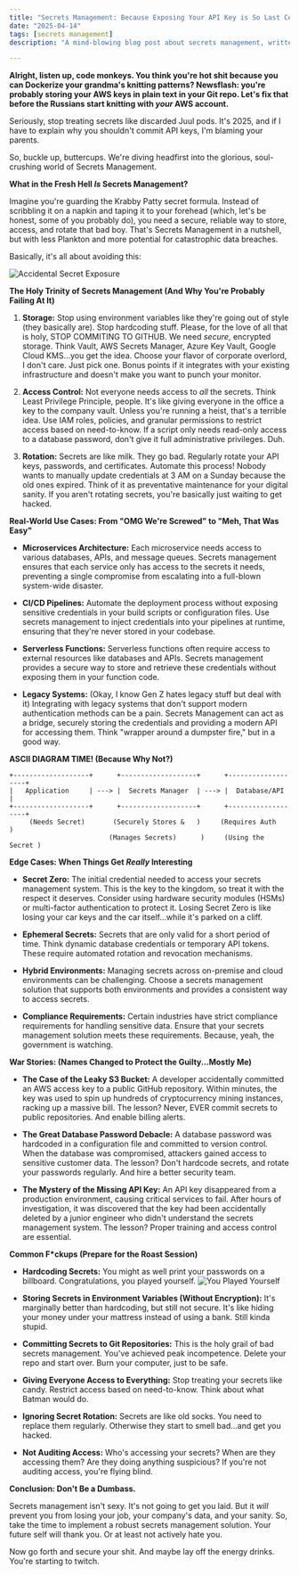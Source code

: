 ```yaml
---
title: "Secrets Management: Because Exposing Your API Key is So Last Century (💀🙏)"
date: "2025-04-14"
tags: [secrets management]
description: "A mind-blowing blog post about secrets management, written for chaotic Gen Z engineers. Prepare for existential dread."

---
```


**Alright, listen up, code monkeys. You think you're hot shit because you can Dockerize your grandma's knitting patterns? Newsflash: you're probably storing your AWS keys in plain text in your Git repo. Let's fix that before the Russians start knitting with *your* AWS account.**

Seriously, stop treating secrets like discarded Juul pods. It's 2025, and if I have to explain why you shouldn't commit API keys, I'm blaming your parents.

So, buckle up, buttercups. We're diving headfirst into the glorious, soul-crushing world of Secrets Management.

**What in the Fresh Hell *Is* Secrets Management?**

Imagine you're guarding the Krabby Patty secret formula. Instead of scribbling it on a napkin and taping it to your forehead (which, let's be honest, some of you probably do), you need a secure, reliable way to store, access, and rotate that bad boy. That's Secrets Management in a nutshell, but with less Plankton and more potential for catastrophic data breaches.

Basically, it's all about avoiding this:

![Accidental Secret Exposure](https://i.imgflip.com/5j5b87.jpg)

**The Holy Trinity of Secrets Management (And Why You're Probably Failing At It)**

1.  **Storage:**  Stop using environment variables like they're going out of style (they basically are). Stop hardcoding stuff. Please, for the love of all that is holy, STOP COMMITING TO GITHUB. We need *secure*, encrypted storage. Think Vault, AWS Secrets Manager, Azure Key Vault, Google Cloud KMS...you get the idea.  Choose your flavor of corporate overlord, I don't care. Just pick one. Bonus points if it integrates with your existing infrastructure and doesn't make you want to punch your monitor.

2.  **Access Control:**  Not everyone needs access to *all* the secrets.  Think Least Privilege Principle, people. It's like giving everyone in the office a key to the company vault.  Unless you're running a heist, that's a terrible idea.  Use IAM roles, policies, and granular permissions to restrict access based on need-to-know.  If a script only needs read-only access to a database password, don't give it full administrative privileges.  Duh.

3.  **Rotation:** Secrets are like milk.  They go bad.  Regularly rotate your API keys, passwords, and certificates.  Automate this process! Nobody wants to manually update credentials at 3 AM on a Sunday because the old ones expired. Think of it as preventative maintenance for your digital sanity.  If you aren't rotating secrets, you're basically just waiting to get hacked.

**Real-World Use Cases: From "OMG We're Screwed" to "Meh, That Was Easy"**

*   **Microservices Architecture:**  Each microservice needs access to various databases, APIs, and message queues.  Secrets management ensures that each service only has access to the secrets it needs, preventing a single compromise from escalating into a full-blown system-wide disaster.

*   **CI/CD Pipelines:**  Automate the deployment process without exposing sensitive credentials in your build scripts or configuration files.  Use secrets management to inject credentials into your pipelines at runtime, ensuring that they're never stored in your codebase.

*   **Serverless Functions:**  Serverless functions often require access to external resources like databases and APIs.  Secrets management provides a secure way to store and retrieve these credentials without exposing them in your function code.

*   **Legacy Systems:** (Okay, I know Gen Z hates legacy stuff but deal with it) Integrating with legacy systems that don't support modern authentication methods can be a pain. Secrets Management can act as a bridge, securely storing the credentials and providing a modern API for accessing them. Think "wrapper around a dumpster fire," but in a good way.

**ASCII DIAGRAM TIME! (Because Why Not?)**

```
+-------------------+      +-------------------+      +-------------------+
|   Application     | ---> |  Secrets Manager  | ---> |  Database/API     |
+-------------------+      +-------------------+      +-------------------+
     (Needs Secret)       (Securely Stores &   )     (Requires Auth      )
                         (Manages Secrets)      )     (Using the Secret )
```

**Edge Cases: When Things Get *Really* Interesting**

*   **Secret Zero:**  The initial credential needed to access your secrets management system.  This is the key to the kingdom, so treat it with the respect it deserves.  Consider using hardware security modules (HSMs) or multi-factor authentication to protect it.  Losing Secret Zero is like losing your car keys and the car itself...while it's parked on a cliff.

*   **Ephemeral Secrets:**  Secrets that are only valid for a short period of time.  Think dynamic database credentials or temporary API tokens.  These require automated rotation and revocation mechanisms.

*   **Hybrid Environments:**  Managing secrets across on-premise and cloud environments can be challenging.  Choose a secrets management solution that supports both environments and provides a consistent way to access secrets.

*   **Compliance Requirements:** Certain industries have strict compliance requirements for handling sensitive data. Ensure that your secrets management solution meets these requirements. Because, yeah, the government is watching.

**War Stories: (Names Changed to Protect the Guilty...Mostly Me)**

*   **The Case of the Leaky S3 Bucket:**  A developer accidentally committed an AWS access key to a public GitHub repository.  Within minutes, the key was used to spin up hundreds of cryptocurrency mining instances, racking up a massive bill. The lesson?  Never, EVER commit secrets to public repositories. And enable billing alerts.

*   **The Great Database Password Debacle:**  A database password was hardcoded in a configuration file and committed to version control.  When the database was compromised, attackers gained access to sensitive customer data. The lesson?  Don't hardcode secrets, and rotate your passwords regularly. And hire a better security team.

*   **The Mystery of the Missing API Key:**  An API key disappeared from a production environment, causing critical services to fail.  After hours of investigation, it was discovered that the key had been accidentally deleted by a junior engineer who didn't understand the secrets management system. The lesson?  Proper training and access control are essential.

**Common F\*ckups (Prepare for the Roast Session)**

*   **Hardcoding Secrets:** You might as well print your passwords on a billboard. Congratulations, you played yourself.
    ![You Played Yourself](https://i.kym-cdn.com/photos/images/newsfeed/000/912/387/c81.jpg)

*   **Storing Secrets in Environment Variables (Without Encryption):** It's marginally better than hardcoding, but still not secure. It's like hiding your money under your mattress instead of using a bank. Still kinda stupid.

*   **Committing Secrets to Git Repositories:** This is the holy grail of bad secrets management. You've achieved peak incompetence. Delete your repo and start over. Burn your computer, just to be safe.

*   **Giving Everyone Access to Everything:**  Stop treating your secrets like candy.  Restrict access based on need-to-know.  Think about what Batman would do.

*   **Ignoring Secret Rotation:**  Secrets are like old socks.  You need to replace them regularly. Otherwise they start to smell bad...and get you hacked.

*   **Not Auditing Access:**  Who's accessing your secrets?  When are they accessing them?  Are they doing anything suspicious?  If you're not auditing access, you're flying blind.

**Conclusion: Don't Be a Dumbass.**

Secrets management isn't sexy. It's not going to get you laid. But it *will* prevent you from losing your job, your company's data, and your sanity. So, take the time to implement a robust secrets management solution. Your future self will thank you. Or at least not actively hate you.

Now go forth and secure your shit. And maybe lay off the energy drinks. You're starting to twitch.
